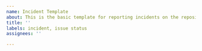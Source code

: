 ```yaml
---
name: Incident Template
about: This is the basic template for reporting incidents on the repository.
title: ''
labels: incident, issue status
assignees: ''

---
```



